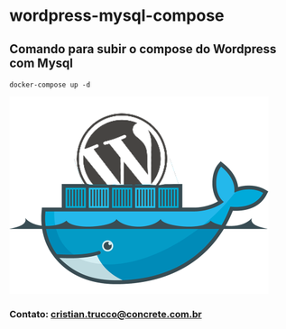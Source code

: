 # wordpress-mysql-compose

## Comando para subir o compose do Wordpress com Mysql 

```
docker-compose up -d
```
![compose](https://github.com/concrete-cristian-trucco/wordpress-mysql-compose/blob/master/Wordpress_Docker.png)

### Contato: <cristian.trucco@concrete.com.br> 
